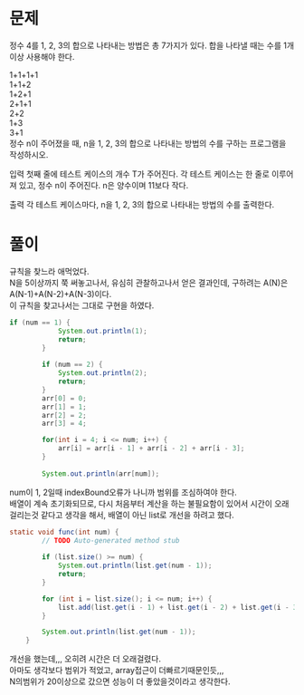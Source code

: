 # 문제
정수 4를 1, 2, 3의 합으로 나타내는 방법은 총 7가지가 있다. 합을 나타낼 때는 수를 1개 이상 사용해야 한다.
   
1+1+1+1   
1+1+2   
1+2+1   
2+1+1   
2+2   
1+3   
3+1   
정수 n이 주어졌을 때, n을 1, 2, 3의 합으로 나타내는 방법의 수를 구하는 프로그램을 작성하시오.

입력
첫째 줄에 테스트 케이스의 개수 T가 주어진다. 각 테스트 케이스는 한 줄로 이루어져 있고, 정수 n이 주어진다. n은 양수이며 11보다 작다.

출력
각 테스트 케이스마다, n을 1, 2, 3의 합으로 나타내는 방법의 수를 출력한다.

# 풀이
규칙을 찾느라 애먹었다.   
N을 5이상까지 쭉 써놓고나서, 유심히 관찰하고나서 얻은 결과인데, 구하려는 A(N)은 A(N-1)+A(N-2)+A(N-3)이다.   
이 규칙을 찾고나서는 그대로 구현을 하였다.
```java
if (num == 1) {
			System.out.println(1);
			return;
		}
		
		if (num == 2) {
			System.out.println(2);
			return;
		}
		arr[0] = 0;
		arr[1] = 1;
		arr[2] = 2;
		arr[3] = 4;

		for(int i = 4; i <= num; i++) {
			arr[i] = arr[i - 1] + arr[i - 2] + arr[i - 3];
		}
		
		System.out.println(arr[num]);
```
num이 1, 2일때 indexBound오류가 나니까 범위를 조심하여야 한다.   
배열이 계속 초기화되므로, 다시 처음부터 계산을 하는 불필요함이 있어서 시간이 오래걸리는것 같다고 생각을 해서, 배열이 아닌 list로 개선을 하려고 했다.
```java
static void func(int num) {
		// TODO Auto-generated method stub
		
		if (list.size() >= num) {
			System.out.println(list.get(num - 1));
			return;
		}

		for (int i = list.size(); i <= num; i++) {
			list.add(list.get(i - 1) + list.get(i - 2) + list.get(i - 3));
		}

		System.out.println(list.get(num - 1));
	}
 ```
 개선을 했는데,,, 오히려 시간은 더 오래걸렸다.   
 아마도 생각보다 범위가 적었고, array접근이 더빠르기때문인듯,,,   
 N의범위가 20이상으로 갔으면 성능이 더 좋았을것이라고 생각한다.
